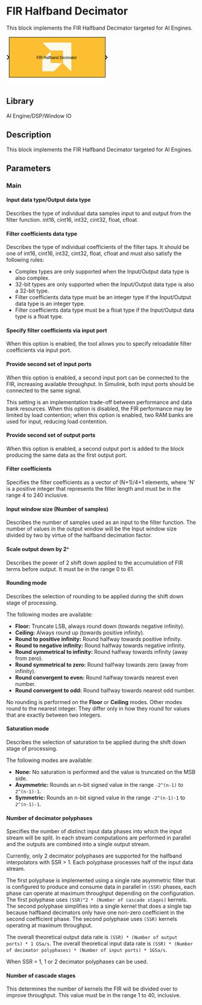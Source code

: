 # FIR Halfband Decimator
This block implements the FIR Halfband Decimator targeted for AI Engines.
  
![](./Images/block.png)  

## Library

AI Engine/DSP/Window IO

## Description

This block implements the FIR Halfband Decimator targeted for AI
Engines.

## Parameters

### Main  
#### Input data type/Output data type  
Describes the type of individual data samples input to and output from
the filter function. int16, cint16, int32, cint32, float, cfloat.

#### Filter coefficients data type  
Describes the type of individual coefficients of the filter taps. It
should be one of int16, cint16, int32, cint32, float, cfloat and must
also satisfy the following rules:

  - Complex types are only supported when the Input/Output data type is
  also complex.
  - 32-bit types are only supported when the Input/Output data type is
  also a 32-bit type.
  - Filter coefficients data type must be an integer type if the
  Input/Output data type is an integer type.
  - Filter coefficients data type must be a float type if the Input/Output
  data type is a float type.

#### Specify filter coefficients via input port  
When this option is enabled, the tool allows you to specify reloadable
filter coefficients via input port.

#### Provide second set of input ports
When this option is enabled, a second input port can be connected to the FIR, increasing available throughput. In Simulink, both input ports should be connected to the same signal.

This setting is an implementation trade-off between performance and data bank resources. When this option is disabled, the FIR performance may be limited by load contention; when this option is enabled, two RAM banks are used for input, reducing load contention.

#### Provide second set of output ports
When this option is enabled, a second output port is added to the block producing the same data as the first output port.

#### Filter coefficients  
Specifies the filter coefficients as a vector of (N+1)/4+1 elements,
where 'N' is a positive integer that represents the filter length and
must be in the range 4 to 240 inclusive.

#### Input window size (Number of samples)  
Describes the number of samples used as an input to the filter function.
The number of values in the output window will be the Input window size
divided by two by virtue of the halfband decimation factor.

#### Scale output down by 2^  
Describes the power of 2 shift down applied to the accumulation of FIR
terms before output. It must be in the range 0 to 61.

#### Rounding mode

Describes the selection of rounding to be applied during the shift down stage of processing.

The following modes are available:
* **Floor:** Truncate LSB, always round down (towards negative infinity).
* **Ceiling:** Always round up (towards positive infinity).
* **Round to positive infinity:** Round halfway towards positive infinity.
* **Round to negative infinity:** Round halfway towards negative infinity.
* **Round symmetrical to infinity:** Round halfway towards infinity (away from zero).
* **Round symmetrical to zero:** Round halfway towards zero (away from infinity).
* **Round convergent to even:** Round halfway towards nearest even number.
* **Round convergent to odd:** Round halfway towards nearest odd number.

No rounding is performed on the **Floor** or **Ceiling** modes. Other modes round to the nearest integer. They differ only in how they round for values that are exactly between two integers.

#### Saturation mode

Describes the selection of saturation to be applied during the shift down stage of processing.

The following modes are available:
* **None:** No saturation is performed and the value is truncated on the MSB side.
* **Asymmetric:** Rounds an n-bit signed value in the range `-2^(n-1)` to `2^(n-1)-1`.
* **Symmetric:** Rounds an n-bit signed value in the range `-2^(n-1)-1` to `2^(n-1)-1`.

#### Number of decimator polyphases

Specifies the number of distinct input data phases into which the input stream will be split. In each stream computations are performed in parallel and the outputs are combined into a single output stream. 

Currently, only 2 decimator polyphases are supported for the halfband interpolators with SSR > 1. Each polyphase processes half of the input data stream. 

The first polyphase is implemented using a single rate asymmetric filter that is configured to produce and consume data in parallel in `(SSR)` phases, each phase can operate at maximum throughput depending on the configuration.
The first polyphase uses `(SSR)^2 * (Number of cascade stages)` kernels. 
The second polyphase simplifies into a single kernel that does a single tap because halfband decimators only have one non-zero coefficient in the second coefficient phase. The second polyphase uses `(SSR)` kernels operating at maximum throughput.

The overall theoretical output data rate is `(SSR) * (Number of output ports) * 1 GSa/s`.
The overall theoretical input data rate is `(SSR) * (Number of decimator polyphases) * (Number of input ports) * 1GSa/s`.

When SSR = 1, 1 or 2 decimator polyphases can be used.

#### Number of cascade stages  
This determines the number of kernels the FIR will be divided over to improve throughput. This value must be in the range 1 to 40, inclusive.

